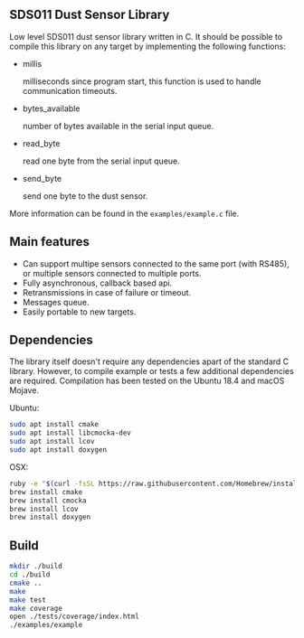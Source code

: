 ## SDS011 Dust Sensor Library

Low level SDS011 dust sensor library written in C. It should be possible to compile this library on any target by implementing the following functions:

- millis

  milliseconds since program start, this function is used to handle communication timeouts.
- bytes_available

  number of bytes available in the serial input queue.
- read_byte

  read one byte from the serial input queue.
- send_byte

  send one byte to the dust sensor.

More information can be found in the `examples/example.c` file.

## Main features

- Can support multipe sensors connected to the same port (with RS485), or multiple sensors connected to multiple ports.
- Fully asynchronous, callback based api.
- Retransmissions in case of failure or timeout.
- Messages queue.
- Easily portable to new targets.

## Dependencies

The library itself doesn't require any dependencies apart of the standard C library. However, to compile example or tests a few additional dependencies are required. Compilation has been tested on the Ubuntu 18.4 and macOS Mojave.

Ubuntu:
```bash
sudo apt install cmake
sudo apt install libcmocka-dev
sudo apt install lcov
sudo apt install doxygen
```

OSX:
```bash
ruby -e "$(curl -fsSL https://raw.githubusercontent.com/Homebrew/install/master/install)" < /dev/null 2> /dev/null
brew install cmake
brew install cmocka
brew install lcov
brew install doxygen
```

## Build

```bash
mkdir ./build
cd ./build
cmake ..
make
make test
make coverage
open ./tests/coverage/index.html
./examples/example
```
